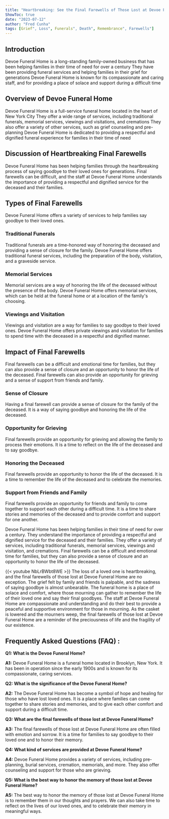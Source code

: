 ```yaml
---
title: "Heartbreaking: See the Final Farewells of Those Lost at Devoe Funeral Home"
ShowToc: true 
date: "2023-07-12"
author: "Fred Cunha" 
tags: [Grief", Loss", Funerals", Death", Remembrance", Farewells"]
---
```

## Introduction
Devoe Funeral Home is a long-standing family-owned business that has been helping families in their time of need for over a century They have been providing funeral services and helping families in their grief for generations Devoe Funeral Home is known for its compassionate and caring staff, and for providing a place of solace and support during a difficult time 

## Overview of Devoe Funeral Home
Devoe Funeral Home is a full-service funeral home located in the heart of New York City They offer a wide range of services, including traditional funerals, memorial services, viewings and visitations, and cremations They also offer a variety of other services, such as grief counseling and pre-planning Devoe Funeral Home is dedicated to providing a respectful and dignified funeral experience for families in their time of need 

## Discussion of Heartbreaking Final Farewells 
Devoe Funeral Home has been helping families through the heartbreaking process of saying goodbye to their loved ones for generations. Final farewells can be difficult, and the staff at Devoe Funeral Home understands the importance of providing a respectful and dignified service for the deceased and their families. 

## Types of Final Farewells 
Devoe Funeral Home offers a variety of services to help families say goodbye to their loved ones. 

### Traditional Funerals 
Traditional funerals are a time-honored way of honoring the deceased and providing a sense of closure for the family. Devoe Funeral Home offers traditional funeral services, including the preparation of the body, visitation, and a graveside service. 

### Memorial Services 
Memorial services are a way of honoring the life of the deceased without the presence of the body. Devoe Funeral Home offers memorial services, which can be held at the funeral home or at a location of the family's choosing. 

### Viewings and Visitation 
Viewings and visitation are a way for families to say goodbye to their loved ones. Devoe Funeral Home offers private viewings and visitation for families to spend time with the deceased in a respectful and dignified manner. 

## Impact of Final Farewells 
Final farewells can be a difficult and emotional time for families, but they can also provide a sense of closure and an opportunity to honor the life of the deceased. Final farewells can also provide an opportunity for grieving and a sense of support from friends and family. 

### Sense of Closure 
Having a final farewell can provide a sense of closure for the family of the deceased. It is a way of saying goodbye and honoring the life of the deceased. 

### Opportunity for Grieving 
Final farewells provide an opportunity for grieving and allowing the family to process their emotions. It is a time to reflect on the life of the deceased and to say goodbye. 

### Honoring the Deceased 
Final farewells provide an opportunity to honor the life of the deceased. It is a time to remember the life of the deceased and to celebrate the memories. 

### Support from Friends and Family 
Final farewells provide an opportunity for friends and family to come together to support each other during a difficult time. It is a time to share stories and memories of the deceased and to provide comfort and support for one another. 

Devoe Funeral Home has been helping families in their time of need for over a century. They understand the importance of providing a respectful and dignified service for the deceased and their families. They offer a variety of services, including traditional funerals, memorial services, viewings and visitation, and cremations. Final farewells can be a difficult and emotional time for families, but they can also provide a sense of closure and an opportunity to honor the life of the deceased.

{{< youtube NbLrBWbt8WE >}} 
The loss of a loved one is heartbreaking, and the final farewells of those lost at Devoe Funeral Home are no exception. The grief felt by family and friends is palpable, and the sadness of saying goodbye is almost unbearable. The funeral home is a place of solace and comfort, where those mourning can gather to remember the life of their loved one and say their final goodbyes. The staff at Devoe Funeral Home are compassionate and understanding and do their best to provide a peaceful and supportive environment for those in mourning. As the casket is lowered and the mourners weep, the final farewells of those lost at Devoe Funeral Home are a reminder of the preciousness of life and the fragility of our existence.

## Frequently Asked Questions (FAQ) :
**Q1: What is the Devoe Funeral Home?**

**A1:** Devoe Funeral Home is a funeral home located in Brooklyn, New York. It has been in operation since the early 1900s and is known for its compassionate, caring services.

**Q2: What is the significance of the Devoe Funeral Home?**

**A2:** The Devoe Funeral Home has become a symbol of hope and healing for those who have lost loved ones. It is a place where families can come together to share stories and memories, and to give each other comfort and support during a difficult time.

**Q3: What are the final farewells of those lost at Devoe Funeral Home?**

**A3:** The final farewells of those lost at Devoe Funeral Home are often filled with emotion and sorrow. It is a time for families to say goodbye to their loved one and to honor their memory.

**Q4: What kind of services are provided at Devoe Funeral Home?**

**A4:** Devoe Funeral Home provides a variety of services, including pre-planning, burial services, cremation, memorials, and more. They also offer counseling and support for those who are grieving.

**Q5: What is the best way to honor the memory of those lost at Devoe Funeral Home?**

**A5:** The best way to honor the memory of those lost at Devoe Funeral Home is to remember them in our thoughts and prayers. We can also take time to reflect on the lives of our loved ones, and to celebrate their memory in meaningful ways.



